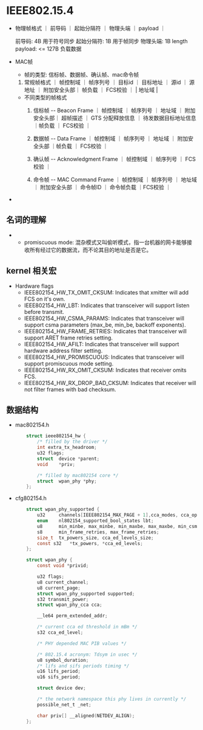 # IEEE802.15.4

* 物理帧格式
    ｜ 前导码 ｜ 起始分隔符 ｜ 物理头端 ｜ payload ｜

    前导码:    4B 用于符号同步
    起始分隔符: 1B 用于帧同步
    物理头端:   1B  length
    payload:   <= 127B  负载数据

* MAC帧
    * 帧的类型: 信标帧、数据帧、确认帧、mac命令帧
    1. 常规帧格式
    ｜ 帧控制域 ｜ 帧序列号 ｜ 目标id ｜ 目标地址 ｜ 源id ｜ 源地址 ｜ 附加安全头部｜ 帧负载 ｜ FCS校验 ｜
                         |                地址域             |
    * 不同类型的帧格式
        1. 信标帧 -- Beacon Frame
        ｜ 帧控制域 ｜ 帧序列号 ｜ 地址域 ｜ 附加安全头部｜ 超帧描述 ｜ GTS 分配释放信息 ｜ 待发数据目标地址信息 ｜帧负载 ｜ FCS校验 ｜

        2. 数据帧 -- Data Frame
        ｜ 帧控制域 ｜ 帧序列号 ｜ 地址域 ｜ 附加安全头部 ｜帧负载 ｜ FCS校验 ｜

        3. 确认帧 -- Acknowledgment Frame
        ｜ 帧控制域 ｜ 帧序列号 ｜ FCS校验 ｜

        4. 命令帧 -- MAC Command Frame
        ｜ 帧控制域 ｜ 帧序列号 ｜ 地址域 ｜ 附加安全头部 ｜ 命令帧ID ｜ 命令帧负载 ｜FCS校验 ｜

* 

## 名词的理解
* 
	+ promiscuous mode:	混杂模式又叫偷听模式，指一台机器的网卡能够接收所有经过它的数据流，而不论其目的地址是否是它。

## 


## kernel 相关宏
* Hardware flags
    + IEEE802154_HW_TX_OMIT_CKSUM:  Indicates that xmitter will add FCS on it's own.
    + IEEE802154_HW_LBT:            Indicates that transceiver will support listen before transmit.
    + IEEE802154_HW_CSMA_PARAMS:    Indicates that transceiver will support csma parameters (max_be, min_be, backoff exponents).
    + IEEE802154_HW_FRAME_RETRIES:  Indicates that transceiver will support ARET frame retries setting.
    + IEEE802154_HW_AFILT:          Indicates that transceiver will support hardware address filter setting.
    + IEEE802154_HW_PROMISCUOUS:    Indicates that transceiver will support promiscuous mode setting.
    + IEEE802154_HW_RX_OMIT_CKSUM:  Indicates that receiver omits FCS.
    + IEEE802154_HW_RX_DROP_BAD_CKSUM:  Indicates that receiver will not filter frames with bad checksum.

## 数据结构
*  mac802154.h
    ```c
        struct ieee802154_hw {
            /* filled by the driver */
            int	extra_tx_headroom;
            u32	flags;
            struct	device *parent;
            void	*priv;

            /* filled by mac802154 core */
            struct	wpan_phy *phy;
        };
    ```

* cfg802154.h
    ```c
        struct wpan_phy_supported {
            u32     channels[IEEE802154_MAX_PAGE + 1],cca_modes, cca_opts, iftypes;
            enum    nl802154_supported_bool_states lbt;
            u8      min_minbe, max_minbe, min_maxbe, max_maxbe, min_csma_backoffs, max_csma_backoffs;
            s8      min_frame_retries, max_frame_retries;
            size_t  tx_powers_size, cca_ed_levels_size;
            const s32   *tx_powers, *cca_ed_levels;
        };

        struct wpan_phy {
            const void *privid;

            u32 flags;
            u8 current_channel;
            u8 current_page;
            struct wpan_phy_supported supported;
            s32 transmit_power;
            struct wpan_phy_cca cca;

            __le64 perm_extended_addr;

            /* current cca ed threshold in mBm */
            s32 cca_ed_level;

            /* PHY depended MAC PIB values */

            /* 802.15.4 acronym: Tdsym in usec */
            u8 symbol_duration;
            /* lifs and sifs periods timing */
            u16 lifs_period;
            u16 sifs_period;

            struct device dev;

            /* the network namespace this phy lives in currently */
            possible_net_t _net;

            char priv[] __aligned(NETDEV_ALIGN);
        };
    ```
